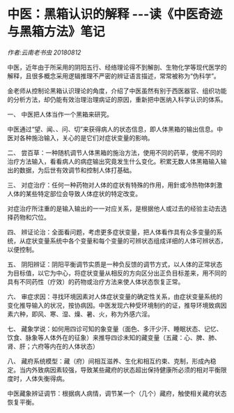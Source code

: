 # 中医：黑箱认识的解释  ---读《中医奇迹与黑箱方法》笔记

*作者:云南老书虫 20180812*

中医，近年由于所采用的阴阳五行、经络理论得不到解剖、生物化学等现代医学的解释，且很多概念采用逻辑推理不严密的辨证语言描述，常常被称为“伪科学”。

金老师从控制论黑箱认识理论的角度，介绍了中医虽然有别于西医器官、组织功能的分析方法，却仍能有效治理治理病证的原因，重新把中医纳入科学认识的体系。

一、	中医把人体当作一个黑箱来研究。

中医通过“望、闻、、问、切”来获得病人的状态信息，即人体黑箱的输出信息。中医对各种施治输入，关心的是它们对症状变量的影响。

二、	尝百草：一种随机调节人体黑箱的施治方法，使用不同的药草，使用不同的治疗方法输入，看看病人的病症输出究竟发生什么变化。积累无数人体黑箱输入输出的数据，为后世有效调节和控制人体打基础。

三、	对症治疗：任何一种药物对人体的症状有特殊的作用，用針或冷热物体刺激人体的某些特定部位会导致人体症状的特定改变。

对症治疗所注重的是输入输出的一一对应关系，是根据他人或过去的经验主动去选择药物和穴位。

四、	辨证论治：全面看问题，考虑更多症状变量，把人体看作具有众多变量的系统，从症状变量系统中各个变量和每个变量的可辨状态组成详细的人体可辨状态，以便控制。

五、	阴阳辨证：阴阳平衡调节实质是一种负反馈的调节方式，以人体的正常状态为目标值，以它为中心，将症状变量从相反的方向区分出正负目标差来，用不同的具有不同药性（疗效）的药物或治疗方法来使人体状态恢复正常。

六、	审症求因：寻找环境因素对人体症状变量的确定性关系，由症状变量系统的变化推导输入的状况，按协病因。中医发现六种受环境制约的证，推导环境致病因素六种，即风、寒、湿、燥、暑、火，称为外感六淫。

七、	藏象学说：如何用四诊可知的象变量（面色、多汗少汗、睡眠状态、记忆、饮食、脉象等人体外在的征象）来推导四诊未知的藏变量（五藏：心、脾、肺、肾、肝；六府等内在的人体状态）

八、	藏府系统模型：藏（府）间相互滋养、生化和相互约束、克制，形成內稳定。当内外致病因素较强，导致某些藏府的状态超出保持健康所必须的相对平衡限度时，人体失衡得病。

中医藏象辨证调节：根据病人病情，调节某一个（几个）藏府，触使相关藏府状态恢复平衡。

